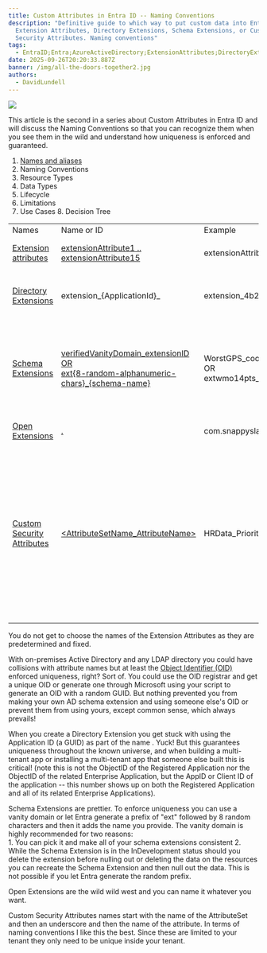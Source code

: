 ```yaml
---
title: Custom Attributes in Entra ID -- N﻿aming Conventions
description: "Definitive guide to which way to put custom data into Entra ID:
  Extension Attributes, Directory Extensions, Schema Extensions, or Custom
  Security Attributes. Naming conventions"
tags:
  - EntraID;Entra;AzureActiveDirectory;ExtensionAttributes;DirectoryExtensions;SchemaExtensions;CustomSecurityAttributes;
date: 2025-09-26T20:20:33.887Z
banner: /img/all-the-doors-together2.jpg
authors:
  - DavidLundell
---
```


![](/img/all-the-doors-together2.jpg)


This article is the second in a series about Custom Attributes in Entra ID and will discuss the N﻿aming Conventions so that you can recognize them when you see them in the wild and understand how uniqueness is enforced and guaranteed.

1. [Names and aliases](../custom-attributes-in-entra-id/#names-and-aliases)
2. N﻿aming Conventions
3. R﻿esource Types
4. D﻿ata Types
5. L﻿ifecycle
6. L﻿imitations
7. U﻿se Cases
8﻿. Decision Tree

|     |     |     |     |
| --- | --- | --- | --- |   
| Names | Name or ID | Example | Notes |
| [Extension attributes](https://learn.microsoft.com/en-us/graph/extensibility-overview?tabs=http#extension-attributes) | [extensionAttribute1 .. extensionAttribute15](https://learn.microsoft.com/en-us/graph/api/resources/onpremisesextensionattributes?view=graph-rest-1.0) | extensionAttribute15 | The names are already pre-determined |
| [Directory Extensions](https://learn.microsoft.com/en-us/graph/extensibility-overview?tabs=http#directory-microsoft-entra-id-extensions) | extension\_{ApplicationId}\_<attributeName> | extension\_4b2af6e7f3ac4f598e35c364e0126c6d\_Test\_Extension\_Int | The Application ID or Client ID (not the object ID of the Application) |
| [Schema Extensions](https://learn.microsoft.com/en-us/graph/extensibility-overview?tabs=http#schema-extensions) | [verifiedVanityDomain\_extensionID  <br>OR  <br>ext{﻿8-random-alphanumeric-chars}\_{﻿schema-name}](https://learn.microsoft.com/en-us/graph/api/resources/schemaextension?view=graph-rest-1.0#properties) | WorstGPS\_coordinates  <br>OR  <br>extwmo14pts\_coordinates | [You can choose between using the verified Vanity Domain Name or allowing EntraID to generate a random prefix for you](https://learn.microsoft.com/en-us/graph/extensibility-schema-groups?tabs=http#step-2-register-a-schema-extension-definition) |
| [Open Extensions](https://learn.microsoft.com/en-us/graph/extensibility-overview?tabs=http#open-extensions) | [<ReverseFQDN>.<extensionName>](https://learn.microsoft.com/en-us/graph/api/resources/opentypeextension?view=graph-rest-1.0) | com.snappyslackers.coordinates | It looks like this is an unenforced convention |
| [Custom Security Attributes](https://learn.microsoft.com/en-us/entra/fundamentals/custom-security-attributes-overview) | [<AttributeSetName\_AttributeName>](https://learn.microsoft.com/en-us/graph/api/resources/customsecurityattributedefinition?view=graph-rest-1.0#properties) | HRData\_PriorityLevel | [Both the AttributeSetName and the AttributeName can be up to 32 Unicode Characters with neither spaces nor specials characters.  <br>AttributeName must be unique within its Attribute set, which in turn must be unique within the tenant.](https://learn.microsoft.com/en-us/entra/fundamentals/custom-security-attributes-overview#limits-and-constraints) |
|     |     |     |     |

Y﻿ou do not get to choose the names of the Extension Attributes as they are predetermined and fixed. 

W﻿ith on-premises Active Directory and any LDAP directory you could have collisions with attribute names but at least the [Object Identifier (OID)](https://learn.microsoft.com/en-us/windows/win32/ad/obtaining-an-object-identifier) enforced uniqueness, right? Sort of. You could use the OID registrar and get a unique OID or generate one through Microsoft using your script to generate an OID with a random GUID. But nothing prevented you from making your own AD schema extension and using someone else's OID or prevent them from using yours, except common sense, which always prevails!

When you create a Directory Extension you get stuck with using the Application ID (a GUID) as part of the name . Yuck! But this guarantees uniqueness throughout the known universe, and when building a multi-tenant app or installing a multi-tenant app that someone else built this is critical! (note this is not the ObjectID of the Registered Application nor the ObjectID of the related Enterprise Application, but the AppID or Client ID of the application -- this number shows up on both the Registered Application and all of its related Enterprise Applications).

Schema Extensions are prettier. T﻿o enforce uniqueness you can use a vanity domain or let Entra generate a prefix of "ext" followed by 8 random characters and then it adds the name you provide. The vanity domain is highly recommended for two reasons:  
1﻿. You can pick it and make all of your schema extensions consistent
2﻿. While the Schema Extension is in the InDevelopment status should you delete the extension before nulling out or deleting the data on the resources you can recreate the Schema Extension and then null out the data. This is not possible if you let Entra generate the random prefix. 

O﻿pen Extensions are the wild wild west and you can name it whatever you want.

C﻿ustom Security Attributes names start with the name of the AttributeSet and then an underscore and then the name of the attribute. In terms of naming conventions I like this the best. Since these are limited to your tenant they only need to be unique inside your tenant.
